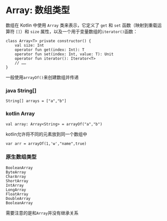 # Array: 数组类型

数组在 Kotlin 中使用 `Array` 类来表示，它定义了 `get` 和 `set` 函数（映射到重载运算符 `[]`）和 `size` 属性，以及一个用于变量数组的`iterator()`函数： 

```
class Array<T> private constructor() {
    val size: Int
    operator fun get(index: Int): T
    operator fun set(index: Int, value: T): Unit
    operator fun iterator(): Iterator<T>
    // ……
}
```

一般使用`arrayOf()`来创建数组并传递

### java String[]

`String[] arrays = ["a","b"]`

### kotlin Array<String>

`val array: Array<String> = arrayOf("a","b")`

kotlin允许将不同的元素放到同一个数组中

`var arr = arrayOf(1,'w',"name",true) `

### 原生数组类型

```
BooleanArray
ByteArray
CharArray
ShortArray
IntArray
LongArray
FloatArray
DoubleArray
BooleanArray
```

需要注意的是和`Array`并没有继承关系



 

